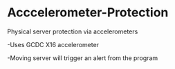 # Acccelerometer-Protection
Physical server protection via accelerometers

-Uses GCDC X16 accelerometer

-Moving server will trigger an alert from the program
